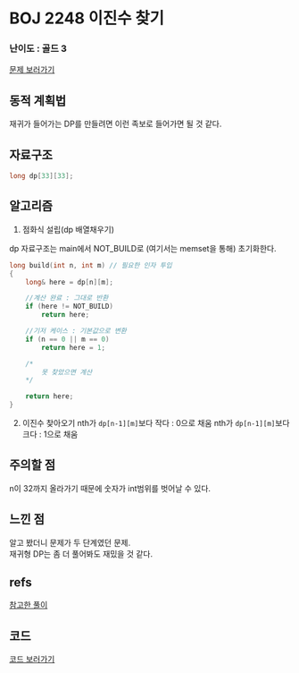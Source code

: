 # BOJ 2248 이진수 찾기
 
### 난이도 : 골드 3
[문제 보러가기](https://www.acmicpc.net/problem/2248)
  
## 동적 계획법
재귀가 들어가는 DP를 만들려면 이런 족보로 들어가면 될 것 같다.

## 자료구조
```c++
long dp[33][33];
```

## 알고리즘

1. 점화식 설립(dp 배열채우기)

dp 자료구조는 main에서 NOT_BUILD로 (여기서는 memset을 통해) 초기화한다.
```c++
long build(int n, int m) // 필요한 인자 투입
{
	long& here = dp[n][m];

    //계산 완료 : 그대로 반환
	if (here != NOT_BUILD)
		return here;

    //기저 케이스 : 기본값으로 변환
	if (n == 0 || m == 0)
		return here = 1;

    /*
        못 찾았으면 계산
    */

	return here;
}
```

2. 이진수 찾아오기
nth가 ```dp[n-1][m]```보다 작다 : 0으로 채움
nth가 ```dp[n-1][m]```보다 크다 : 1으로 채움

## 주의할 점
n이 32까지 올라가기 때문에 숫자가 int범위를 벗어날 수 있다.

## 느낀 점
알고 봤더니 문제가 두 단계였던 문제.  
재귀형 DP는 좀 더 풀어봐도 재밌을 것 같다.  

## refs
[참고한 풀이](https://blog.naver.com/PostView.nhn?blogId=jqkt15&logNo=221807661325)

## 코드
[코드 보러가기](./boj2248.cpp)
